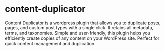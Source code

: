 # content-duplicator
Content Duplicator is a wordpress plugin that allows you to duplicate posts, pages, and custom post types with a single click. It retains all metadata, terms, and taxonomies. Simple and user-friendly, this plugin helps you efficiently create copies of any content on your WordPress site. Perfect for quick content management and duplication.
